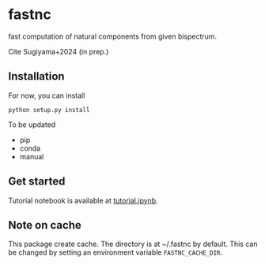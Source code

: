 # fastnc
fast computation of natural components from given bispectrum.

Cite Sugiyama+2024 (in prep.)

## Installation
For now, you can install
```
python setup.py install
```


To be updated
- pip
- conda
- manual

## Get started
Tutorial notebook is available at [tutorial.ipynb](docs/tutorial.ipynb).

## Note on cache
This package create cache. The directory is at ~/.fastnc by default.
This can be changed by setting an environment variable `FASTNC_CACHE_DIR`. 
